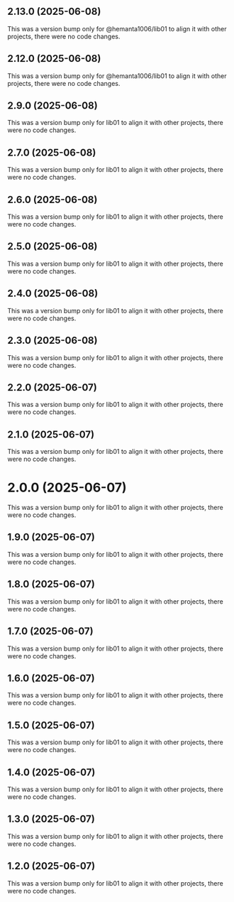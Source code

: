 ## 2.13.0 (2025-06-08)

This was a version bump only for @hemanta1006/lib01 to align it with other projects, there were no code changes.

## 2.12.0 (2025-06-08)

This was a version bump only for @hemanta1006/lib01 to align it with other projects, there were no code changes.

## 2.9.0 (2025-06-08)

This was a version bump only for lib01 to align it with other projects, there were no code changes.

## 2.7.0 (2025-06-08)

This was a version bump only for lib01 to align it with other projects, there were no code changes.

## 2.6.0 (2025-06-08)

This was a version bump only for lib01 to align it with other projects, there were no code changes.

## 2.5.0 (2025-06-08)

This was a version bump only for lib01 to align it with other projects, there were no code changes.

## 2.4.0 (2025-06-08)

This was a version bump only for lib01 to align it with other projects, there were no code changes.

## 2.3.0 (2025-06-08)

This was a version bump only for lib01 to align it with other projects, there were no code changes.

## 2.2.0 (2025-06-07)

This was a version bump only for lib01 to align it with other projects, there were no code changes.

## 2.1.0 (2025-06-07)

This was a version bump only for lib01 to align it with other projects, there were no code changes.

# 2.0.0 (2025-06-07)

This was a version bump only for lib01 to align it with other projects, there were no code changes.

## 1.9.0 (2025-06-07)

This was a version bump only for lib01 to align it with other projects, there were no code changes.

## 1.8.0 (2025-06-07)

This was a version bump only for lib01 to align it with other projects, there were no code changes.

## 1.7.0 (2025-06-07)

This was a version bump only for lib01 to align it with other projects, there were no code changes.

## 1.6.0 (2025-06-07)

This was a version bump only for lib01 to align it with other projects, there were no code changes.

## 1.5.0 (2025-06-07)

This was a version bump only for lib01 to align it with other projects, there were no code changes.

## 1.4.0 (2025-06-07)

This was a version bump only for lib01 to align it with other projects, there were no code changes.

## 1.3.0 (2025-06-07)

This was a version bump only for lib01 to align it with other projects, there were no code changes.

## 1.2.0 (2025-06-07)

This was a version bump only for lib01 to align it with other projects, there were no code changes.